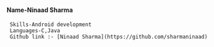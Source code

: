 #### Name-Ninaad Sharma
     Skills-Android development
     Languages-C,Java
     Github link :- [Ninaad Sharma](https://github.com/sharmaninaad)
